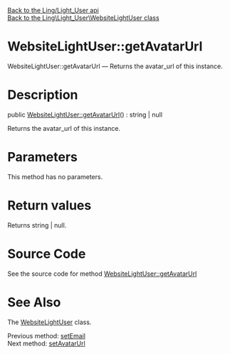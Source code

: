 [Back to the Ling/Light_User api](https://github.com/lingtalfi/Light_User/blob/master/doc/api/Ling/Light_User.md)<br>
[Back to the Ling\Light_User\WebsiteLightUser class](https://github.com/lingtalfi/Light_User/blob/master/doc/api/Ling/Light_User/WebsiteLightUser.md)


WebsiteLightUser::getAvatarUrl
================



WebsiteLightUser::getAvatarUrl — Returns the avatar_url of this instance.




Description
================


public [WebsiteLightUser::getAvatarUrl](https://github.com/lingtalfi/Light_User/blob/master/doc/api/Ling/Light_User/WebsiteLightUser/getAvatarUrl.md)() : string | null




Returns the avatar_url of this instance.




Parameters
================

This method has no parameters.


Return values
================

Returns string | null.








Source Code
===========
See the source code for method [WebsiteLightUser::getAvatarUrl](https://github.com/lingtalfi/Light_User/blob/master/WebsiteLightUser.php#L298-L301)


See Also
================

The [WebsiteLightUser](https://github.com/lingtalfi/Light_User/blob/master/doc/api/Ling/Light_User/WebsiteLightUser.md) class.

Previous method: [setEmail](https://github.com/lingtalfi/Light_User/blob/master/doc/api/Ling/Light_User/WebsiteLightUser/setEmail.md)<br>Next method: [setAvatarUrl](https://github.com/lingtalfi/Light_User/blob/master/doc/api/Ling/Light_User/WebsiteLightUser/setAvatarUrl.md)<br>

